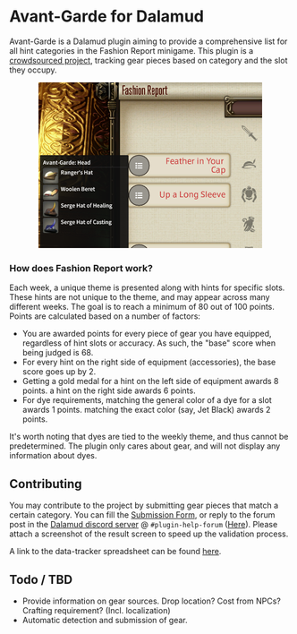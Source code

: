 # Avant-Garde for Dalamud

Avant-Garde is a Dalamud plugin aiming to provide a comprehensive list for all hint categories in the Fashion Report minigame.
This plugin is a [crowdsourced project](#contributing), tracking gear pieces based on category and the slot they occupy.

<p align="center">
    <img src="Images/image1.png" width="400">
</p>

### How does Fashion Report work?

Each week, a unique theme is presented along with hints for specific slots. These hints are not unique to the theme, and may appear across many different weeks. The goal is to reach a minimum of 80 out of 100 points. Points are calculated based on a number of factors:

-   You are awarded points for every piece of gear you have equipped, regardless of hint slots or accuracy. As such, the "base" score when being judged is 68.
-   For every hint on the right side of equipment (accessories), the base score goes up by 2.
-   Getting a gold medal for a hint on the left side of equipment awards 8 points. a hint on the right side awards 6 points.
-   For dye requirements, matching the general color of a dye for a slot awards 1 points. matching the exact color (say, Jet Black) awards 2 points.

It's worth noting that dyes are tied to the weekly theme, and thus cannot be predetermined. The plugin only cares about gear, and will not display any information about dyes.

## Contributing

You may contribute to the project by submitting gear pieces that match a certain category. You can fill the [Submission Form](https://forms.gle/hW9eFAvPm1ZkQFvG8), or reply to the forum post in the [Dalamud discord server](https://discord.gg/3NMcUV5) @ `#plugin-help-forum` ([Here](https://discord.com/channels/581875019861328007/1166794253553381456/1166794253553381456)). Please attach a screenshot of the result screen to speed up the validation process.

A link to the data-tracker spreadsheet can be found [here](https://docs.google.com/spreadsheets/d/1b9NwL-Ba4tS0ROSy1_4HPfi7QSMQWuhXKqFSSY9Ovp4/edit?usp=sharing).

## Todo / TBD

-   Provide information on gear sources. Drop location? Cost from NPCs? Crafting requirement? (Incl. localization)
-   Automatic detection and submission of gear.
